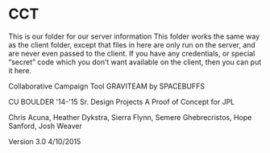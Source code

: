 # CCT

This is our folder for our server information
This folder works the same way as the client folder, except that files in here are only run on the server, and are never even passed to the client. 
If you have any credentials, or special “secret” code which you don’t want available on the client, then you can put it here.

Collaborative Campaign Tool
GRAVITEAM by SPACEBUFFS

CU BOULDER '14-'15 Sr. Design Projects
A Proof of Concept for JPL

Chris Acuna, Heather Dykstra, Sierra Flynn, Semere Ghebrecristos, Hope Sanford, Josh Weaver

Version 3.0
4/10/2015


